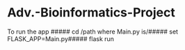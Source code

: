 # Adv.-Bioinformatics-Project
To run the app #####
cd /path where Main.py is/#####
set FLASK_APP=Main.py#####
flask run
